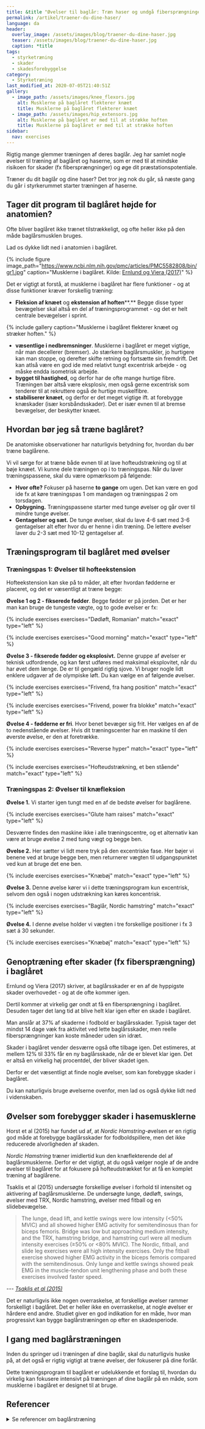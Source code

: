 ```yaml
---
title: &title "Øvelser til baglår: Træn haser og undgå fibersprængninger?"
permalink: /artikel/traener-du-dine-haser/
language: da
header:
  overlay_image: /assets/images/blog/traener-du-dine-haser.jpg
  teaser: /assets/images/blog/traener-du-dine-haser.jpg
  caption: *title
tags:
  - styrketræning
  - skader
  - skadesforebyggelse
category:
  - Styrketræning
last_modified_at: 2020-07-05T21:40:51Z
gallery:
  - image_path: /assets/images/knee_flexors.jpg
    alt: Musklerne på baglåret flekterer knæet
    title: Musklerne på baglåret flekterer knæet
  - image_path: /assets/images/hip_extensors.jpg
    alt: Musklerne på baglåret er med til at strække hoften
    title: Musklerne på baglåret er med til at strække hoften
sidebar:
  nav: exercises
---
```


Rigtig mange glemmer træningen af deres baglår. Jeg har samlet nogle øvelser til træning af baglåret og haserne, som er med til at mindske risikoen for skader (fx fibersprængninger) og øge dit præstationspotentiale.

Træner du dit baglår og dine haser? Det tror jeg nok du går, så næste gang du går i styrkerummet starter træningen af haserne.

## Tager dit program til baglåret højde for anatomien?

Ofte bliver baglåret ikke trænet tilstrækkeligt, og ofte heller ikke på den måde baglårsmusklen bruges.

Lad os dykke lidt ned i anatomien i baglåret.

{% include figure image_path="https://www.ncbi.nlm.nih.gov/pmc/articles/PMC5582808/bin/gr1.jpg" caption="Musklerne i baglåret. Kilde: [Ernlund og Viera (2017)](https://www.ncbi.nlm.nih.gov/pmc/articles/PMC5582808/)" %}

Det er vigtigt at forstå, at musklerne i baglåret har flere funktioner - og at disse funktioner kræver forskellig træning:

- **Fleksion af knæet** og **ekstension af hoften****.** Begge disse typer bevægelser skal altså en del af træningsprogrammet - og det er helt centrale bevægelser i sprint.

{% include gallery caption="Musklerne i baglåret flekterer knæet og stræker hoften." %}

- **væsentlige i nedbremsninger**. Musklerne i baglåret er meget vigtige, når man decellerer (bremser). Jo stærkere baglårsmuskler, jo hurtigere kan man stoppe, og derefter skifte retning og fortsætte sin fremdrift. Det kan atlså være en god ide med relativt tungt excentrisk arbejde - og måske endda isometrisk arbejde.
- **bygget til hastighed**, og derfor har de ofte mange hurtige fibre. Træningen bør altså være eksplosiv, men også gerne excentrisk som tenderer til at rekruttere også de hurtige muskelfibre.
- **stabiliserer knæet**, og derfor er det meget vigtige ift. at forebygge knæskader (især korsbåndsskader). Det er især evnen til at bremse bevægelser, der beskytter knæet.

## Hvordan bør jeg så træne baglåret?

De anatomiske observationer har naturligvis betydning for, hvordan du bør træne baglårene.

Vi vil sørge for at træne både evnen til at lave hofteudstrækning og til at bøje knæet. Vi kunne dele  træningen op i to træningspas. Når du laver træningspassene, skal du være opmærksom på følgende:

- **Hvor ofte?** Fokuser på haserne **to gange** om ugen. Det kan være en god ide fx at køre træningspas 1 om mandagen og træningspas 2 om torsdagen.
- **Opbygning.** Træningspassene starter med tunge øvelser og går over til mindre tunge øvelser.
- **Gentagelser og sæt.** De tunge øvelser, skal du lave 4-6 sæt med 3-6 gentagelser alt efter hvor du er henne i din træning. De lettere øvelser laver du 2-3 sæt med 10-12 gentagelser af.

## Træningsprogram til baglåret med øvelser

### Træningspas 1: Øvelser til hofteekstension

Hofteekstension kan ske på to måder, alt efter hvordan fødderne er placeret, og det er væsentligt at træne begge:

**Øvelse 1 og 2 - fikserede fødder**. Begge fødder er på jorden. Det er her man kan bruge de tungeste vægte, og to gode øvelser er fx:

{% include exercises exercises="Dødløft, Romanian" match="exact" type="left" %}

{% include exercises exercises="Good morning" match="exact" type="left" %}

**Øvelse 3 - fikserede fødder og eksplosivt.** Denne gruppe af øvelser er teknisk udfordrende, og kan først udføres med maksimal eksplovitet, når du har øvet dem længe. De er til gengæld rigtig sjove. Vi bruger nogle lidt enklere udgaver af de olympiske løft. Du kan vælge en af følgende øvelser.

{% include exercises exercises="Frivend, fra hang position" match="exact" type="left" %}

{% include exercises exercises="Frivend, power fra blokke" match="exact" type="left" %}

**Øvelse 4 - fødderne er fri**. Hvor benet bevæger sig frit. Her vælges en af de to nedenstående øvelser. Hvis dit træningscenter har en maskine til den øverste øvelse, er den at foretrække.

{% include exercises exercises="Reverse hyper" match="exact" type="left" %}

{% include exercises exercises="Hofteudstrækning, et ben stående" match="exact" type="left" %}

### Træningspas 2: Øvelser til knæfleksion

**Øvelse 1.** Vi starter igen tungt med en af de bedste øvelser for baglårene.

{% include exercises exercises="Glute ham raises" match="exact" type="left" %}

Desværre findes den maskine ikke i alle træningscentre, og et alternativ kan være at bruge øvelse 2 med tung vægt og begge ben.

**Øvelse 2.** Her sætter vi lidt mere tryk på den excentriske fase. Her bøjer vi benene ved at bruge begge ben, men returnerer vægten til udgangspunktet ved kun at bruge det ene ben.

{% include exercises exercises="Knæbøj" match="exact" type="left" %}

**Øvelse 3.** Denne øvelse kører vi i dette træningsprogram kun excentrisk, selvom den også i nogen udstrækning kan køres koncentrisk.

{% include exercises exercises="Baglår, Nordic hamstring" match="exact" type="left" %}

**Øvelse 4.** I denne øvelse holder vi vægten i tre forskellige positioner i fx 3 sæt á 30 sekunder.

{% include exercises exercises="Knæbøj" match="exact" type="left" %}

## Genoptræning efter skader (fx fibersprængning) i baglåret

Ernlund og Viera (2017) skriver, at baglårsskader er en af de hyppigste skader overhovedet - og at de ofte kommer igen.

Dertil kommer at virkelig gør ondt at få en fibersprængning i baglåret. Desuden tager det lang tid at blive helt klar igen efter en skade i baglåret.

Man anslår at 37% af skaderne i fodbold er baglårsskader. Typisk tager det mindst 14 dage væk fra aktivitet ved lette baglårsskader, men reelle fibersprængninger kan koste måneder uden sin idræt.

Skader i baglåret vender desværre også ofte tilbage igen. Det estimeres, at mellem 12% til 33% får en ny baglårsskade, når de er blevet klar igen. Det er altså en virkelig høj procentdel, der bliver skadet igen.

Derfor er det væsentligt at finde nogle øvelser, som kan forebygge skader i baglåret.

Du kan naturligvis bruge øvelserne ovenfor, men lad os også dykke lidt ned i videnskaben.

## Øvelser som forebygger skader i hasemusklerne

Horst et al (2015) har fundet ud af, at _Nordic Hamstring_-øvelsen er en rigtig god måde at forebygge baglårsskader for fodboldspillere, men det ikke reducerede alvorligheden af skaden.

_Nordic Hamstring_ træner imidlertid kun den knæflekterende del af baglårsmusklerne. Derfor er det vigtigt, at du også vælger nogle af de andre øvelser til baglåret for at fokusere på hofteudstrækket for at få en komplet træning af baglårene.

Tsaklis et al (2015) undersøgte forskellige øvelser i forhold til intensitet og aktivering af baglårsmusklerne. De undersøgte lunge, dødløft, swings, øvelser med TRX, Nordic hamstring, øvelser med fitball og en slidebevægelse.

> The lunge, dead lift, and kettle swings were low intensity (<50% MVIC) and all showed higher EMG activity for semitendinosus than for biceps femoris. Bridge was low but approaching medium intensity, and the TRX, hamstring bridge, and hamstring curl were all medium intensity exercises (≥50% or <80% MVIC). The Nordic, fitball, and slide leg exercises were all high intensity exercises. Only the fitball exercise showed higher EMG activity in the biceps femoris compared with the semitendinosus. Only lunge and kettle swings showed peak EMG in the muscle-tendon unit lengthening phase and both these exercises involved faster speed.

--- <cite>[Tsaklis et al (2015)](https://www.ncbi.nlm.nih.gov/pmc/articles/PMC4492645/)</cite>

Det er naturligvis ikke nogen overraskelse, at forskellige øvelser rammer forskelligt i baglåret. Det er heller ikke en overraskelse, at nogle øvelser er hårdere end andre. Studiet giver en god indikation for en måde, hvor man progressivt kan bygge baglårstræningen op efter en skadesperiode.

## I gang med baglårstræningen

Inden du springer ud i træningen af dine baglår, skal du naturligvis huske på, at det også er rigtig vigtigt at træne øvelser, der fokuserer på dine forlår.

Dette træningsprogram til baglåret er udelukkende et forslag til, hvordan du virkelig kan fokusere intensivt på træningen af dine baglår på en måde, som musklerne i baglåret er designet til at bruge.

## Referencer

<details markdown="1">
  <summary>Se referencer om baglårstræning</summary>

- Ernlund, Lucio, og Lucas de Almeida Vieira. 2017. “Hamstring injuries: update article”. Revista Brasileira de Ortopedia 52 (4): 373–82. <https://doi.org/10.1016/j.rboe.2017.05.005>.
- Horst, Nick van der, Dirk-Wouter Smits, Jesper Petersen, Edwin A. Goedhart, og Frank J. G. Backx. 2015. “The Preventive Effect of the Nordic Hamstring Exercise on Hamstring Injuries in Amateur Soccer Players: A Randomized Controlled Trial”. The American Journal of Sports Medicine 43 (6): 1316–23. <https://doi.org/10.1177/0363546515574057>.
- Ramos, Gabriel Amorim, Gustavo Gonçalves Arliani, Diego Costa Astur, Alberto de Castro Pochini, Benno Ejnisman, og Moisés Cohen. 2016. “Rehabilitation of hamstring muscle injuries: a literature review”. Revista Brasileira de Ortopedia 52 (1): 11–16. https://doi.org/10.1016/j.rboe.2016.12.002.
- Tsaklis, Panagiotis, Nikos Malliaropoulos, Jurdan Mendiguchia, Vasileios Korakakis, Kyriakos Tsapralis, Debasish Pyne, og Peter Malliaras. 2015. “Muscle and intensity based hamstring exercise classification in elite female track and field athletes: implications for exercise selection during rehabilitation”. Open Access Journal of Sports Medicine 6 (juni): 209–17. <https://doi.org/10.2147/OAJSM.S79189>.
- [The Lost Art of Hamstring Training](https://www.t-nation.com/training/the-lost-art-of-hamstring-training/)
</details>
